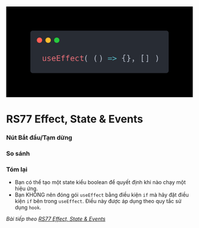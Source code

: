 ![Create-HTML-1](images/effect.webp) 

# RS77 Effect, State & Events



### Nút Bắt đầu/Tạm dừng



### So sánh



### Tóm lại

- Bạn có thể tạo một state kiểu boolean để quyết định khi nào chạy một hiệu ứng.
- Bạn KHÔNG nên đóng gói `useEffect` bằng điều kiện `if` mà hãy đặt điều kiện `if` bên trong `useEffect`. Điều này được áp dụng theo quy tắc sử dụng `hook`.

*Bài tiếp theo [RS77 Effect, State & Events](/lesson/session/session_77_effect_state_events.md)*
